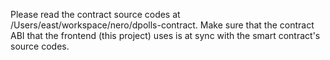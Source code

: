 Please read the contract source codes at /Users/east/workspace/nero/dpolls-contract.
Make sure that the contract ABI that the frontend (this project) uses is at sync with the smart contract's source codes.